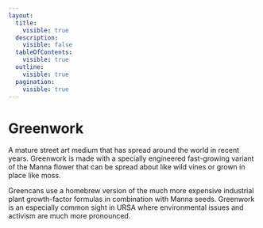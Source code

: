 ```yaml
---
layout:
  title:
    visible: true
  description:
    visible: false
  tableOfContents:
    visible: true
  outline:
    visible: true
  pagination:
    visible: true
---
```


# Greenwork

A mature street art medium that has spread around the world in recent years. Greenwork is made with a specially engineered fast-growing variant of the Manna flower that can be spread about like wild vines or grown in place like moss.

Greencans use a homebrew version of the much more expensive industrial plant growth-factor formulas in combination with Manna seeds. Greenwork is an especially common sight in URSA where environmental issues and activism are much more pronounced.
